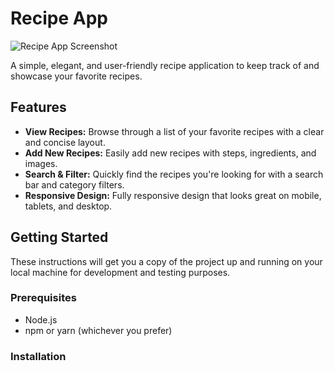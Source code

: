 # Recipe App

![Recipe App Screenshot](https://i.imgur.com/fivoN66l.png)

A simple, elegant, and user-friendly recipe application to keep track of and showcase your favorite recipes.

## Features

- **View Recipes:** Browse through a list of your favorite recipes with a clear and concise layout.
- **Add New Recipes:** Easily add new recipes with steps, ingredients, and images.
- **Search & Filter:** Quickly find the recipes you're looking for with a search bar and category filters.
- **Responsive Design:** Fully responsive design that looks great on mobile, tablets, and desktop.

## Getting Started

These instructions will get you a copy of the project up and running on your local machine for development and testing purposes.

### Prerequisites

- Node.js
- npm or yarn (whichever you prefer)

### Installation
